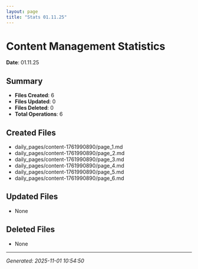 ```yaml
---
layout: page
title: "Stats 01.11.25"
---
```


# Content Management Statistics

**Date**: 01.11.25

## Summary

- **Files Created**: 6
- **Files Updated**: 0  
- **Files Deleted**: 0
- **Total Operations**: 6

## Created Files

- daily_pages/content-1761990890/page_1.md
- daily_pages/content-1761990890/page_2.md
- daily_pages/content-1761990890/page_3.md
- daily_pages/content-1761990890/page_4.md
- daily_pages/content-1761990890/page_5.md
- daily_pages/content-1761990890/page_6.md

## Updated Files

- None

## Deleted Files

- None

---
*Generated: 2025-11-01 10:54:50*
